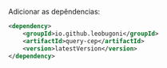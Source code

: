 Adicionar as depêndencias:
```xml
<dependency>
    <groupId>io.github.leobugoni</groupId>
	<artifactId>query-cep</artifactId>
	<version>latestVersion</version>
</dependency>
```
